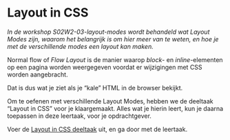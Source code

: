# Layout in CSS

_In de workshop S02W2-03-layout-modes wordt behandeld wat Layout Modes zijn,
waarom het belangrijk is om hier meer van te weten, en hoe je met de
verschillende modes een layout kan maken._

Normal flow of _Flow Layout_ is de manier waarop _block_- en _inline_-elementen
op een pagina worden weergegeven voordat er wijzigingen met CSS worden
aangebracht.

Dat is dus wat je ziet als je “kale” HTML in de browser bekijkt.

Om te oefenen met verschillende Layout Modes, hebben we de deeltaak “Layout in CSS”
voor je klaargemaakt. Alles wat je hierin leert, kun je daarna toepassen in deze
leertaak, voor je opdrachtgever.

Voer de [Layout in CSS deeltaak](https://github.com/fdnd-task/layout-in-css) uit,
en ga door met de leertaak.